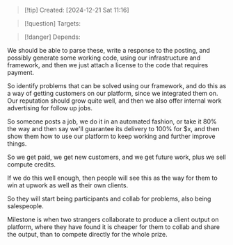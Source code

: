 
>[!tip] Created: [2024-12-21 Sat 11:16]

>[!question] Targets: 

>[!danger] Depends: 

We should be able to parse these, write a response to the posting, and possibly generate some working code, using our infrastructure and framework, and then we just attach a license to the code that requires payment.

So identify problems that can be solved using our framework, and do this as a way of getting customers on our platform, since we integrated them on.  Our reputation should grow quite well, and then we also offer internal work advertising for follow up jobs.

So someone posts a job, we do it in an automated fashion, or take it 80% the way and then say we'll guarantee its delivery to 100% for $x, and then show them how to use our platform to keep working and further improve things.

So we get paid, we get new customers, and we get future work, plus we sell compute credits.

If we do this well enough, then people will see this as the way for them to win at upwork as well as their own clients.

So they will start being participants and collab for problems, also being salespeople.

Milestone is when two strangers collaborate to produce a client output on platform, where they have found it is cheaper for them to collab and share the output, than to compete directly for the whole prize.

